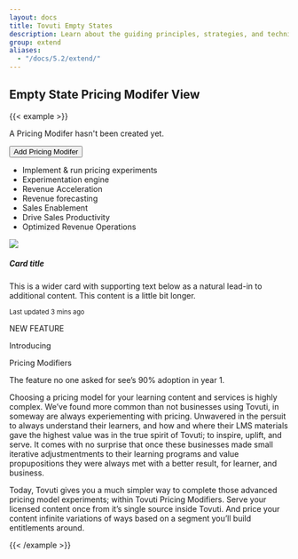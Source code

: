 ```yaml
---
layout: docs
title: Tovuti Empty States
description: Learn about the guiding principles, strategies, and techniques used to build and maintain Bootstrap so you can more easily customize and extend it yourself.
group: extend
aliases:
  - "/docs/5.2/extend/"
---
```




## Empty State Pricing Modifer View

<!-- ALL-CONTRIBUTORS-LIST:START - Do not remove or modify this section -->

<!-- markdownlint-disable -->
{{< example >}}
<div id="example2">
    <div id="tovgrid">
        <div class="d-flex justify-content-center border-bottom">
        <div class="p-4 flex-fill w-50">
          <div class="p-4 d-flex flex-column justify-content-center align-content-center text-center border shadow-sm rounded gap-3">
              <i class="fa-thin fa-folder-magnifying-glass fa-9x mx-auto"></i>
              <p class="fw-semibold mx-auto">A Pricing Modifer hasn't been created yet.</p>
              <button type="button" class="btn btn-primary d-flex gap-2 justify-content-center align-items-center"><i class="fa fa-plus"></i>Add Pricing Modifer</button>
            <div>
              <ul class="list-group list-group-flush">
              <li class="list-group-item w-auto d-flex align-items-center text-muted gap-2"><i class="fa fa-circle-check"></i>Implement & run pricing experiments</li>
              <li class="list-group-item d-flex align-items-center text-muted gap-2"><i class="fa fa-circle-check"></i>Experimentation engine</li>
              <li class="list-group-item d-flex align-items-center text-muted gap-2"><i class="fa fa-circle-check"></i>Revenue Acceleration</li>
              <li class="list-group-item d-flex align-items-center text-muted gap-2"><i class="fa fa-circle-check"></i>Revenue forecasting</li>
              <li class="list-group-item d-flex align-items-center text-muted gap-2"><i class="fa fa-circle-check"></i>Sales Enablement</li>
              <li class="list-group-item d-flex align-items-center text-muted gap-2"><i class="fa fa-circle-check"></i>Drive Sales Productivity</li>
              <li class="list-group-item d-flex align-items-center text-muted gap-2"><i class="fa fa-circle-check"></i>Optimized Revenue Operations</li>
              </ul>
            </div>
          </div>
            <div class="card mt-4" style="max-width: 540px;">
            <div class="row g-0">
              <div class="col-md-4">
                <img src="/docs/{{ .Site.Params.docs_version }}/assets/img/tovuti/pricing-modifiers/img/illustration.jpg" class="img-fluid rounded-start">
              </div>
              <div class="col-md-8">
                <div class="card-body">
                  <h5 class="card-title">Card title</h5>
                  <p class="card-text">This is a wider card with supporting text below as a natural lead-in to additional content. This content is a little bit longer.</p>
                  <p class="card-text"><small class="text-muted">Last updated 3 mins ago</small></p>
                </div>
              </div>
            </div>
          </div>
        </div>
        <div class="flex-fill w-50 bg-light border-start p-4">
          <span class="badge rounded-pill text-bg-primary">NEW FEATURE</span>
          <p class="h3 text-muted mt-3">Introducing</p>
          <p class="h1">Pricing Modifiers</p>
          <p class="h6">The feature no one asked for see’s 90% adoption in year 1.</p>
          <p>Choosing a pricing model for your learning content and services is highly complex. We’ve found more common than not businesses using Tovuti, in someway are always experiementing with pricing.  Unwavered in the persuit to always understand their learners, and how and where their LMS materials gave the highest value was in the true spirit of Tovuti; to inspire, uplift, and serve. It comes with no surprise that once these businesses made small iterative adjustmentments to their learning programs and value propupositions they were always met with a better result, for learner, and business.
          </p>
          <p>
          Today, Tovuti gives you a much simpler way to complete those advanced pricing model experiments; within Tovuti Pricing Modifiers. Serve your licensed content once from it’s single source inside Tovuti. And price your content infinite variations of ways based on a segment you’ll build entitlements around.</p>
        </div>
    </div>
</div>
</div>
{{< /example >}}

<script>
  $("#tovgrid").kendoGrid({
      dataSource: gridDataSource,
      sortable: true,
      reorderable: true,
      groupable: true,
      resizable: true,
      filterable: true,
      columnMenu: true,
      pageable: true
    });
</script>
<script>
  var orderData = [
  { OrderID: 1, OrderDate: "2017-11-06T12:00:00", Freight: 12.34, ShipCity: "Antwerp", ShipCountry: "Belgium" },
  { OrderID: 2, OrderDate: "2019-03-02T12:00:00", Freight: 23.45, ShipCity: "Singapore", ShipCountry: "Singapore" },
  { OrderID: 3, OrderDate: "2019-06-26T12:00:00", Freight: 34.56, ShipCity: "Shanghai", ShipCountry: "China" },
  { OrderID: 4, OrderDate: "2017-09-20T12:00:00", Freight: 45.67, ShipCity: "Hamburg", ShipCountry: "Germany" },
  { OrderID: 5, OrderDate: "2017-12-12T12:00:00", Freight: 56.78, ShipCity: "Mumbai", ShipCountry: "India" },
  { OrderID: 6, OrderDate: "2018-02-08T12:00:00", Freight: 67.89, ShipCity: "Shanghai", ShipCountry: "China" },
  { OrderID: 7, OrderDate: "2018-05-05T12:00:00", Freight: 78.90, ShipCity: "Tokyo", ShipCountry: "Japan" },
  { OrderID: 8, OrderDate: "2019-08-03T12:00:00", Freight: 89.01, ShipCity: "Port Klang", ShipCountry: "Malaysia" },
  { OrderID: 9, OrderDate: "2018-10-29T12:00:00", Freight: 90.12, ShipCity: "Rotterdam", ShipCountry: "Netherlands" },
  { OrderID: 10, Ord3erDate: "2018-01-23T12:00:00", Freight: 10.32, ShipCity: "Vancouver", ShipCountry: "Canada" },
  { OrderID: 11, OrderDate: "2018-04-17T12:00:00", Freight: 21.43, ShipCity: "Colón", ShipCountry: "Panama" },
  { OrderID: 12, OrderDate: "2017-07-11T12:00:00", Freight: 32.54, ShipCity: "Manila", ShipCountry: "Philippines" },
  { OrderID: 13, OrderDate: "2017-10-24T12:00:00", Freight: 43.65, ShipCity: "Singapore", ShipCountry: "Singapore" },
  { OrderID: 14, OrderDate: "2018-03-11T12:00:00", Freight: 54.76, ShipCity: "Busan", ShipCountry: "South Korea" },
  { OrderID: 15, OrderDate: "2018-06-17T12:00:00", Freight: 65.87, ShipCity: "Shenzhen", ShipCountry: "China" },
  { OrderID: 16, OrderDate: "2018-10-13T12:00:00", Freight: 76.98, ShipCity: "Hong Kong", ShipCountry: "China" },
  { OrderID: 17, OrderDate: "2019-04-19T12:00:00", Freight: 87.09, ShipCity: "Dubai", ShipCountry: "UAE" },
  { OrderID: 18, OrderDate: "2019-07-25T12:00:00", Freight: 98.21, ShipCity: "Felixstowe", ShipCountry: "UK" },
  { OrderID: 19, OrderDate: "2017-09-22T12:00:00", Freight: 13.24, ShipCity: "Los Angeles", ShipCountry: "USA" },
  { OrderID: 20, OrderDate: "2018-12-09T12:00:00", Freight: 35.46, ShipCity: "New York", ShipCountry: "USA" },
  { OrderID: 21, OrderDate: "2018-02-04T12:00:00", Freight: 57.68, ShipCity: "Guangzhou", ShipCountry: "China" },
  { OrderID: 22, OrderDate: "2019-05-16T12:00:00", Freight: 9.87, ShipCity: "Long Beach", ShipCountry: "USA" },
  { OrderID: 23, OrderDate: "2019-08-18T12:00:00", Freight: 24.13, ShipCity: "Singapore", ShipCountry: "Singapore" }
];

var gridDataSource = new kendo.data.DataSource({
    data: orderData,
    schema: {
        model: {
          fields: {
            OrderID: { type: "number" },
            Freight: { type: "number" },
            OrderDate: { type: "date" },
            ShipCountry: { type: "string" },
            ShipCity: { type: "string" }
          }
        }
    },
    pageSize: 10,
    sort: {
        field: "OrderDate",
        dir: "desc"
    }
});
</script>

<!-- markdownlint-restore -->
